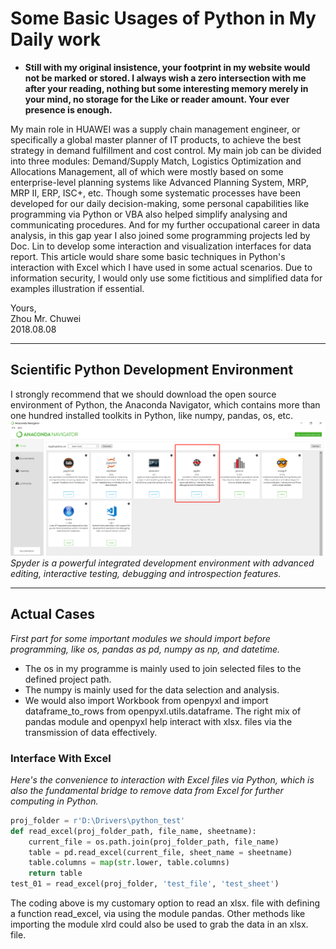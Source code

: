 # Some Basic Usages of Python in My Daily work           
- **Still with my original insistence, your footprint in my website would not be marked or stored. I always wish a zero intersection with me after your reading, nothing but some interesting memory merely in your mind, no storage for the Like or reader amount. Your ever presence is enough.**             


My main role in HUAWEI was a supply chain management engineer, or specifically a global master planner of IT products, to achieve the best strategy in demand fulfillment and cost control. My main job can be divided into three modules: Demand/Supply Match, Logistics Optimization and Allocations Management, all of which were mostly based on some enterprise-level planning systems like Advanced Planning System, MRP, MRP II, ERP, ISC+, etc. Though some systematic processes have been developed for our daily decision-making, some personal capabilities like programming via Python or VBA also helped simplify analysing and communicating procedures. And for my further occupational career in data analysis, in this gap year I also joined some programming projects led by Doc. Lin to develop some interaction and visualization interfaces for data report. This article would share some basic techniques in Python's interaction with Excel which I have used in some actual scenarios. Due to information security, I would only use some fictitious and simplified data for examples illustration if essential.         
          
          
Yours,         
Zhou Mr. Chuwei          
2018.08.08       

------------------------                   
         
## Scientific Python Development Environment               
I strongly recommend that we should download the open source environment of Python, the Anaconda Navigator, which contains more than one hundred installed toolkits in Python, like numpy, pandas, os, etc.       
![anaconda](https://github.com/zhouchw5/Python_excel.github.io/blob/master/anaconda.png)              
_Spyder is a powerful integrated development environment with advanced editing, interactive testing, debugging and introspection features._          
          
------------------------           
             
## Actual Cases           
_First part for some important modules we should import before programming, like os, pandas as pd, numpy as np, and datetime._         
- The os in my programme is mainly used to join selected files to the defined project path.                
- The numpy is mainly used for the data selection and analysis.        
- We would also import Workbook from openpyxl and import dataframe_to_rows from openpyxl.utils.dataframe. The right mix of pandas module and openpyxl help interact with xlsx. files via the transmission of data effectively.                
         
### Interface With Excel        
_Here's the convenience to interaction with Excel files via Python, which is also the fundamental bridge to remove data from Excel for further computing in Python._                   
``` python         
proj_folder = r'D:\Drivers\python_test'
def read_excel(proj_folder_path, file_name, sheetname):
    current_file = os.path.join(proj_folder_path, file_name)
    table = pd.read_excel(current_file, sheet_name = sheetname)
    table.columns = map(str.lower, table.columns)
    return table          
test_01 = read_excel(proj_folder, 'test_file', 'test_sheet')         
```       
The coding above is my customary option to read an xlsx. file with defining a function read_excel, via using the module pandas. Other methods like importing the module xlrd could also be used to grab the data in an xlsx. file.           











